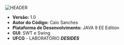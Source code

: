 ![HEADER](https://image.ibb.co/bZk6nH/header.png)


 - **Versão:** 1.0
 - **Autor do Código:** Caio Sanches  
 - **Plataforma de Desenvolvimento:** JAVA 9 EE Edition
 - **GUI**: SWT e Swing
 - **UFCG** - LABORATÓRIO ***DESIDES***

